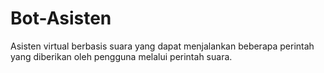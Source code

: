 # Bot-Asisten
Asisten virtual berbasis suara yang dapat menjalankan beberapa perintah yang diberikan oleh pengguna melalui perintah suara.
